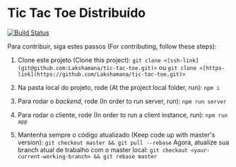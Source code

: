 # Tic Tac Toe Distribuído
[![Build Status](https://travis-ci.com/Lakshamana/tic-tac-toe.svg?branch=master)](https://travis-ci.com/Lakshamana/tic-tac-toe)

Para contribuir, siga estes passos (For contributing, follow these steps):

1. Clone este projeto (Clone this project):
```git clone <[ssh-link](git@github.com:Lakshamana/tic-tac-toe.git)>```
ou 
```git clone <[https-link](https://github.com/Lakshamana/tic-tac-toe.git)>```

2. Na pasta local do projeto, rode (At the project local folder, run):
```npm i```

3. Para rodar o _backend_, rode (In order to run server, run):
```npm run server```

4. Para rodar o cliente, rode (In order to run a client instance, run):
```npm run app```

5. Mantenha sempre o código atualizado (Keep code up with master's version):
```git checkout master && git pull --rebase```
Agora, atualize sua branch atual de trabalho com o master local: 
```git checkout <your-current-working-branch> && git rebase master```
